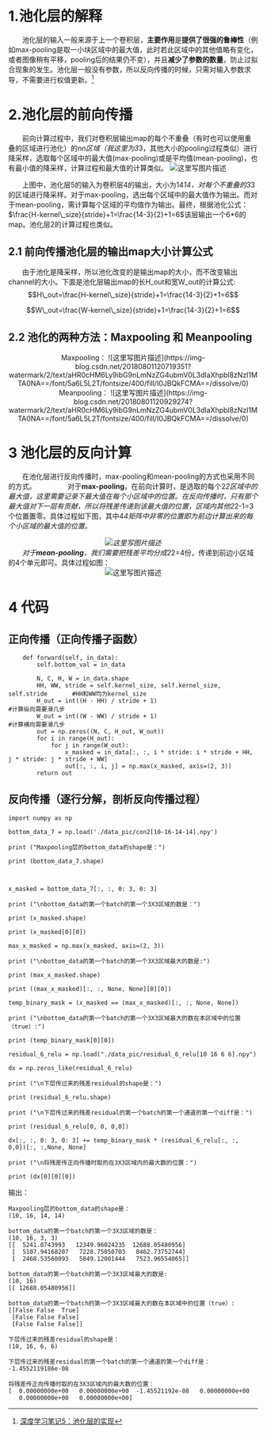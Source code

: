 ﻿# 1.池化层的解释
　　池化层的输入一般来源于上一个卷积层，**主要作用**是**提供了很强的鲁棒性**（例如max-pooling是取一小块区域中的最大值，此时若此区域中的其他值略有变化，或者图像稍有平移，pooling后的结果仍不变），并且**减少了参数的数量**，防止过拟合现象的发生。池化层一般没有参数，所以反向传播的时候，只需对输入参数求导，不需要进行权值更新。[^1]

# 2.池化层的前向传播

　　前向计算过程中，我们对卷积层输出map的每个不重叠（有时也可以使用重叠的区域进行池化）的n*n区域（我这里为3*3，其他大小的pooling过程类似）进行降采样，选取每个区域中的最大值(max-pooling)或是平均值(mean-pooling)，也有最小值的降采样，计算过程和最大值的计算类似。
![这里写图片描述](https://img-blog.csdn.net/20180801114753431?watermark/2/text/aHR0cHM6Ly9ibG9nLmNzZG4ubmV0L3dlaXhpbl8zNzI1MTA0NA==/font/5a6L5L2T/fontsize/400/fill/I0JBQkFCMA==/dissolve/0)

　　上图中，池化层5的输入为卷积层4的输出，大小为14*14，对每个不重叠的3*3的区域进行降采样。对于max-pooling，选出每个区域中的最大值作为输出。而对于mean-pooling，需计算每个区域的平均值作为输出。最终，根据池化公式：$\frac{H-kernel\_size}{stride}+1=\frac{14-3}{2}+1=6$该层输出一个6*6的map。池化层2的计算过程也类似。

## 2.1 前向传播池化层的输出map大小计算公式
　　由于池化是降采样，所以池化改变的是输出map的大小，而不改变输出channel的大小。下面是池化层输出map的长H\_out和宽W\_out的计算公式:
$$H\_out=\frac{H-kernel\_size}{stride}+1=\frac{14-3}{2}+1=6$$

$$W\_out=\frac{W-kernel\_size}{stride}+1=\frac{14-3}{2}+1=6$$

## 2.2 池化的两种方法：Maxpooling 和 Meanpooling

<center>Maxpooling：
![这里写图片描述](https://img-blog.csdn.net/20180801120719351?watermark/2/text/aHR0cHM6Ly9ibG9nLmNzZG4ubmV0L3dlaXhpbl8zNzI1MTA0NA==/font/5a6L5L2T/fontsize/400/fill/I0JBQkFCMA==/dissolve/0)</center >


<center>Meanpooling：
![这里写图片描述](https://img-blog.csdn.net/20180801120929274?watermark/2/text/aHR0cHM6Ly9ibG9nLmNzZG4ubmV0L3dlaXhpbl8zNzI1MTA0NA==/font/5a6L5L2T/fontsize/400/fill/I0JBQkFCMA==/dissolve/0)</center >

# 3 池化层的反向计算
　　在池化层进行反向传播时，max-pooling和mean-pooling的方式也采用不同的方式。
　　
　　对于**max-pooling**，在前向计算时，是选取的每个2*2区域中的最大值，这里需要记录下最大值在每个小区域中的位置。在反向传播时，只有那个最大值对下一层有贡献，所以将残差传递到该最大值的位置，区域内其他2*2-1=3个位置置零。具体过程如下图，其中4*4矩阵中非零的位置即为前边计算出来的每个小区域的最大值的位置。
　　<center >![这里写图片描述](https://img-blog.csdn.net/20180801143245104?watermark/2/text/aHR0cHM6Ly9ibG9nLmNzZG4ubmV0L3dlaXhpbl8zNzI1MTA0NA==/font/5a6L5L2T/fontsize/400/fill/I0JBQkFCMA==/dissolve/0)</center >
　　对于**mean-pooling**，我们需要把残差平均分成2*2=4份，传递到前边小区域的4个单元即可。具体过程如图：
　　<center >![这里写图片描述](https://img-blog.csdn.net/20180801143353641?watermark/2/text/aHR0cHM6Ly9ibG9nLmNzZG4ubmV0L3dlaXhpbl8zNzI1MTA0NA==/font/5a6L5L2T/fontsize/400/fill/I0JBQkFCMA==/dissolve/0)</center >

# 4 代码

## 正向传播（正向传播子函数）
```
    def forward(self, in_data):
        self.bottom_val = in_data

        N, C, H, W = in_data.shape
        HH, WW, stride = self.kernel_size, self.kernel_size, self.stride       #HH和WW均为kernel_size
        H_out = int((H - HH) / stride + 1)                                     #计算纵向需要滑几步
        W_out = int((W - WW) / stride + 1)                                     #计算横向需要滑几步
        out = np.zeros((N, C, H_out, W_out))
        for i in range(H_out):
            for j in range(W_out):
                x_masked = in_data[:, :, i * stride: i * stride + HH, j * stride: j * stride + WW]
                out[:, :, i, j] = np.max(x_masked, axis=(2, 3))
        return out
```
## 反向传播（逐行分解，剖析反向传播过程）
```
import numpy as np

bottom_data_7 = np.load('./data_pic/con2[10-16-14-14].npy')

print ("Maxpooling层的bottom_data的shape是：")

print (bottom_data_7.shape)

​

x_masked = bottom_data_7[:, :, 0: 3, 0: 3]

print ("\nbottom_data的第一个batch的第一个3X3区域的数是：")

print (x_masked.shape)

print (x_masked[0][0])

max_x_masked = np.max(x_masked, axis=(2, 3))

print ("\nbottom_data的第一个batch的第一个3X3区域最大的数是:")

print (max_x_masked.shape)

print ((max_x_masked)[:, :, None, None][0][0])

temp_binary_mask = (x_masked == (max_x_masked)[:, :, None, None])

print ("\nbottom_data的第一个batch的第一个3X3区域最大的数在本区域中的位置（true）:")

print (temp_binary_mask[0][0])

residual_6_relu = np.load("./data_pic/residual_6_relu[10 16 6 6].npy")

dx = np.zeros_like(residual_6_relu)

print ("\n下层传过来的残差residual的shape是：")

print (residual_6_relu.shape)

print ("\n下层传过来的残差residual的第一个batch的第一个通道的第一个diff是：")

print (residual_6_relu[0, 0, 0,0])

dx[:, :, 0: 3, 0: 3] += temp_binary_mask * (residual_6_relu[:, :, 0,0])[:, :,None, None]

print ("\n将残差传正向传播时取的在3X3区域内的最大数的位置：")

print (dx[0][0][0])
```
输出：
```
Maxpooling层的bottom_data的shape是：
(10, 16, 14, 14)

bottom_data的第一个batch的第一个3X3区域的数是：
(10, 16, 3, 3)
[[  5241.0743993   12349.96024235  12688.05480956]
 [  5107.94168207   7228.75050703   8462.73752744]
 [  2468.53560093   5849.12001444   7523.96554065]]

bottom_data的第一个batch的第一个3X3区域最大的数是:
(10, 16)
[[ 12688.05480956]]

bottom_data的第一个batch的第一个3X3区域最大的数在本区域中的位置（true）:
[[False False  True]
 [False False False]
 [False False False]]

下层传过来的残差residual的shape是：
(10, 16, 6, 6)

下层传过来的残差residual的第一个batch的第一个通道的第一个diff是：
-1.4552119186e-08

将残差传正向传播时取的在3X3区域内的最大数的位置：
[  0.00000000e+00   0.00000000e+00  -1.45521192e-08   0.00000000e+00
   0.00000000e+00   0.00000000e+00]

```


[^1]:[深度学习笔记5：池化层的实现](https://blog.csdn.net/l691899397/article/details/52250190)